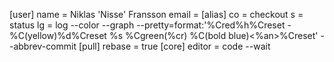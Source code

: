 [user]
	name = Niklas 'Nisse' Fransson
	email = <email>
[alias]
	co = checkout
	s = status
	lg = log --color --graph --pretty=format:'%Cred%h%Creset -%C(yellow)%d%Creset %s %Cgreen(%cr) %C(bold blue)<%an>%Creset' --abbrev-commit
[pull]
	rebase = true
[core]
	editor = code --wait

